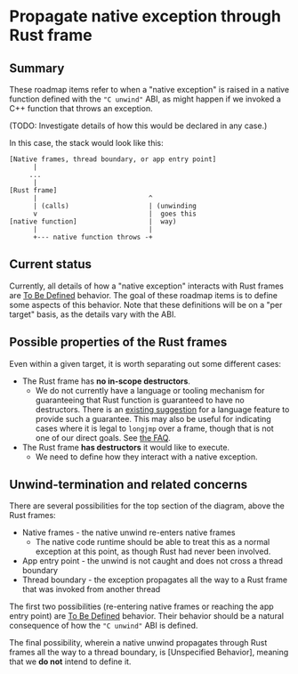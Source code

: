 # Propagate native exception through Rust frame

## Summary

These roadmap items refer to when a "native exception" is raised in a
native function defined with the `"C unwind"` ABI, as might happen if
we invoked a C++ function that throws an exception.

(TODO: Investigate details of how this would be declared in any case.)

In this case, the stack would look like this:

```
[Native frames, thread boundary, or app entry point]
      |
     ...
      |
[Rust frame]
      |                            ^
      | (calls)                    | (unwinding
      v                            |  goes this
[native function]                  |  way)
      |                            |
      +--- native function throws -+
```

## Current status

Currently, all details of how a "native exception" interacts with Rust
frames are [To Be Defined] behavior. The goal of these roadmap items
is to define some aspects of this behavior. Note that these
definitions will be on a "per target" basis, as the details vary with
the ABI.

## Possible properties of the Rust frames

Even within a given target, it is worth separating out some different
cases:

* The Rust frame has **no in-scope destructors**.
  * We do not currently have a language or tooling mechanism for guaranteeing
    that Rust function is guaranteed to have no destructors. There is an
    [existing suggestion][centril-effects] for a language feature to
    provide such a guarantee. This may also be useful for indicating cases
    where it is legal to `longjmp` over a frame, though that is not one of
    our direct goals. See [the FAQ][FAQ-longjmp].
* The Rust frame **has destructors** it would like to execute.
  * We need to define how they interact with a native exception.

[centril-effects]: https://github.com/Centril/rfc-effects/issues/11
[FAQ-longjmp]: faq.md#how-does-cross-language-unwinding-differ-from-cross-language-setjmplongjmp

## Unwind-termination and related concerns

There are several possibilities for the top section of the diagram, above the
Rust frames:

* Native frames - the native unwind re-enters native frames
  * The native code runtime should be able to treat this as a normal exception
    at this point, as though Rust had never been involved.
* App entry point - the unwind is not caught and does not cross a thread
  boundary
* Thread boundary - the exception propagates all the way to a Rust frame that
  was invoked from another thread

The first two possibilities (re-entering native frames or reaching the
app entry point) are [To Be Defined] behavior.  Their behavior should
be a natural consequence of how the `"C unwind"` ABI is defined.

The final possibility, wherein a native unwind propagates through Rust
frames all the way to a thread boundary, is [Unspecified Behavior],
meaning that we **do not** intend to define it.

[Undefined Behavior]: /spec-terminology.md#UB
[LLVM-UB]: /spec-terminology.md#LLVM-UB
[To Be Defined]: /spec-terminology.md#TBD
[Undefined Behavior]: /spec-terminology.md#unspecified
